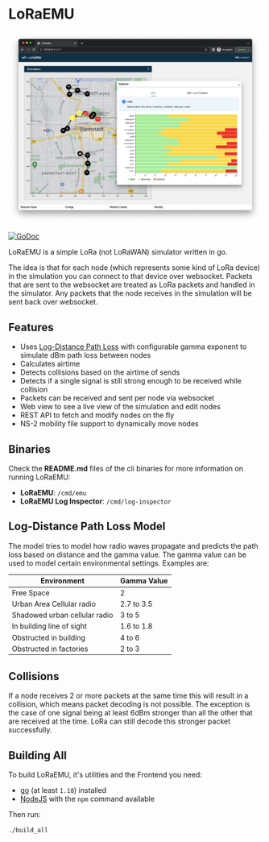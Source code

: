 # LoRaEMU

![Screenshot](./github/sim_screenshot.png)

[![GoDoc](https://godoc.org/github.com/golang/gddo?status.svg)](https://pkg.go.dev/github.com/BigJk/loraemu)

LoRaEMU is a simple LoRa (not LoRaWAN) simulator written in go.

The idea is that for each node (which represents some kind of LoRa device) in the simulation you can connect to that device over websocket. Packets that are sent to the websocket are treated as LoRa packets and handled in the simulator. Any packets that the node receives in the simulation will be sent back over websocket.

## Features

- Uses [Log-Distance Path Loss](https://en.wikipedia.org/wiki/Log-distance_path_loss_model) with configurable gamma exponent to simulate dBm path loss between nodes
- Calculates airtime
- Detects collisions based on the airtime of sends
- Detects if a single signal is still strong enough to be received while collision
- Packets can be received and sent per node via websocket
- Web view to see a live view of the simulation and edit nodes
- REST API to fetch and modify nodes on the fly
- NS-2 mobility file support to dynamically move nodes

## Binaries

Check the **README.md** files of the cli binaries for more information on running LoRaEMU:

- **LoRaEMU**: ``/cmd/emu``
- **LoRaEMU Log Inspector**: ``/cmd/log-inspector``

## Log-Distance Path Loss Model

The model tries to model how radio waves propagate and predicts the path loss based on distance and the gamma value. The gamma value can be used to model certain environmental settings. Examples are:

| Environment                   | Gamma Value |
|-------------------------------|-------------|
| Free Space                    | 	2          | 
| Urban Area Cellular radio	    | 2.7 to 3.5  | 
| Shadowed urban cellular radio | 	3 to 5     |
| In building line of sight     | 	1.6 to 1.8 |
| Obstructed in building        | 	4 to 6     |
| Obstructed in factories       | 	2 to 3     |

## Collisions

If a node receives 2 or more packets at the same time this will result in a collision, which means packet decoding is not possible. The exception is the case of one signal being at least 6dBm stronger than all the other that are received at the time. LoRa can still decode this stronger packet successfully.

## Building All

To build LoRaEMU, it's utilities and the Frontend you need:

- [go](https://go.dev/) (at least ``1.18``) installed
- [NodeJS](https://nodejs.org/en/) with the ``npm`` command available

Then run:

```
./build_all
```